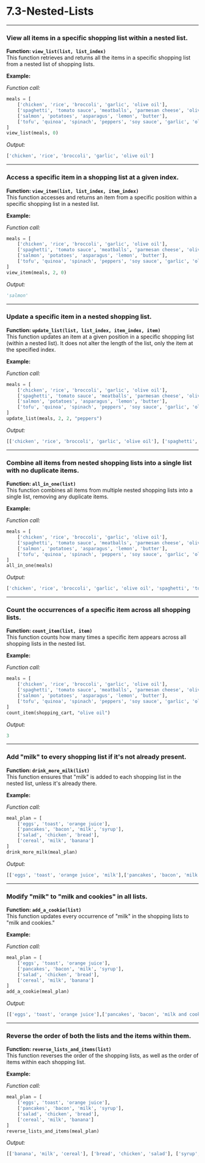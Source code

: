 # 7.3-Nested-Lists

---

### View all items in a specific shopping list within a nested list.

**Function: `view_list(list, list_index)`**  
This function retrieves and returns all the items in a specific shopping list from a nested list of shopping lists.

**Example:**

*Function call:*
```python
meals = [
    ['chicken', 'rice', 'broccoli', 'garlic', 'olive oil'],
    ['spaghetti', 'tomato sauce', 'meatballs', 'parmesan cheese', 'olive oil'],
    ['salmon', 'potatoes', 'asparagus', 'lemon', 'butter'],
    ['tofu', 'quinoa', 'spinach', 'peppers', 'soy sauce', 'garlic', 'olive oil']
]
view_list(meals, 0)
```
*Output:*
```python
['chicken', 'rice', 'broccoli', 'garlic', 'olive oil']
```

---

### Access a specific item in a shopping list at a given index.

**Function: `view_item(list, list_index, item_index)`**  
This function accesses and returns an item from a specific position within a specific shopping list in a nested list.

**Example:**

*Function call:*
```python
meals = [
    ['chicken', 'rice', 'broccoli', 'garlic', 'olive oil'],
    ['spaghetti', 'tomato sauce', 'meatballs', 'parmesan cheese', 'olive oil'],
    ['salmon', 'potatoes', 'asparagus', 'lemon', 'butter'],
    ['tofu', 'quinoa', 'spinach', 'peppers', 'soy sauce', 'garlic', 'olive oil']
]
view_item(meals, 2, 0)
```
*Output:*
```python
'salmon'
```

---
### Update a specific item in a nested shopping list.

**Function: `update_list(list, list_index, item_index, item)`**  
This function updates an item at a given position in a specific shopping list (within a nested list). It does not alter the length of the list, only the item at the specified index.

**Example:**

*Function call:*
```python
meals = [
    ['chicken', 'rice', 'broccoli', 'garlic', 'olive oil'],
    ['spaghetti', 'tomato sauce', 'meatballs', 'parmesan cheese', 'olive oil'],
    ['salmon', 'potatoes', 'asparagus', 'lemon', 'butter'],
    ['tofu', 'quinoa', 'spinach', 'peppers', 'soy sauce', 'garlic', 'olive oil']
]
update_list(meals, 2, 2, "peppers")
```
*Output:*
```python
[['chicken', 'rice', 'broccoli', 'garlic', 'olive oil'], ['spaghetti', 'tomato sauce', 'meatballs', 'parmesan cheese', 'olive oil'],['salmon', 'potatoes', 'peppers', 'lemon', 'butter'], ['tofu', 'quinoa', 'spinach', 'peppers', 'soy sauce', 'garlic', 'olive oil']]
```

---
### Combine all items from nested shopping lists into a single list with no duplicate items.

**Function: `all_in_one(list)`**  
This function combines all items from multiple nested shopping lists into a single list, removing any duplicate items.

**Example:**

*Function call:*
```python
meals = [
    ['chicken', 'rice', 'broccoli', 'garlic', 'olive oil'],
    ['spaghetti', 'tomato sauce', 'meatballs', 'parmesan cheese', 'olive oil'],
    ['salmon', 'potatoes', 'asparagus', 'lemon', 'butter'],
    ['tofu', 'quinoa', 'spinach', 'peppers', 'soy sauce', 'garlic', 'olive oil']
]
all_in_one(meals)
```

*Output:*
```python
['chicken', 'rice', 'broccoli', 'garlic', 'olive oil', 'spaghetti', 'tomato sauce', 'meatballs', 'parmesan cheese', 'salmon', 'potatoes', 'asparagus', 'lemon', 'butter', 'tofu', 'quinoa', 'spinach', 'peppers', 'soy sauce']
```

---

### Count the occurrences of a specific item across all shopping lists.

**Function: `count_item(list, item)`**  
This function counts how many times a specific item appears across all shopping lists in the nested list.

**Example:**

*Function call:*
```python
meals = [
    ['chicken', 'rice', 'broccoli', 'garlic', 'olive oil'],
    ['spaghetti', 'tomato sauce', 'meatballs', 'parmesan cheese', 'olive oil'],
    ['salmon', 'potatoes', 'asparagus', 'lemon', 'butter'],
    ['tofu', 'quinoa', 'spinach', 'peppers', 'soy sauce', 'garlic', 'olive oil']
]
count_item(shopping_cart, "olive oil")
```
*Output:*
```python
3
```

---

### Add "milk" to every shopping list if it's not already present.

**Function: `drink_more_milk(list)`**  
This function ensures that "milk" is added to each shopping list in the nested list, unless it's already there.

**Example:**

*Function call:*
```python
meal_plan = [
    ['eggs', 'toast', 'orange juice'],
    ['pancakes', 'bacon', 'milk', 'syrup'],
    ['salad', 'chicken', 'bread'],
    ['cereal', 'milk', 'banana']
]
drink_more_milk(meal_plan)
```
*Output:*
```python
[['eggs', 'toast', 'orange juice', 'milk'],['pancakes', 'bacon', 'milk', 'syrup'],['salad', 'chicken', 'bread', 'milk'],['cereal', 'milk', 'banana']]
```

---

### Modify "milk" to "milk and cookies" in all lists.

**Function: `add_a_cookie(list)`**  
This function updates every occurrence of "milk" in the shopping lists to "milk and cookies."

**Example:**

*Function call:*
```python
meal_plan = [
    ['eggs', 'toast', 'orange juice'],
    ['pancakes', 'bacon', 'milk', 'syrup'],
    ['salad', 'chicken', 'bread'],
    ['cereal', 'milk', 'banana']
]
add_a_cookie(meal_plan)
```
*Output:*
```python
[['eggs', 'toast', 'orange juice'],['pancakes', 'bacon', 'milk and cookies', 'syrup'],['salad', 'chicken', 'bread'],['cereal', 'milk and cookies', 'banana']]
```

---

### Reverse the order of both the lists and the items within them.

**Function: `reverse_lists_and_items(list)`**  
This function reverses the order of the shopping lists, as well as the order of items within each shopping list.

**Example:**

*Function call:*
```python
meal_plan = [
    ['eggs', 'toast', 'orange juice'],
    ['pancakes', 'bacon', 'milk', 'syrup'],
    ['salad', 'chicken', 'bread'],
    ['cereal', 'milk', 'banana']
]
reverse_lists_and_items(meal_plan)
```
*Output:*
```python
[['banana', 'milk', 'cereal'], ['bread', 'chicken', 'salad'], ['syrup', 'milk', 'bacon', 'pancakes'],['orange juice', 'toast', 'eggs']
```
